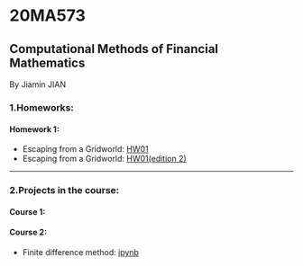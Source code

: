 # 20MA573
## Computational Methods of Financial Mathematics

By Jiamin JIAN

### 1.Homeworks:

#### Homework 1:

- Escaping from a Gridworld: [HW01](https://github.com/JiaminJIAN/20MA573/blob/master/src/HW1.ipynb)
- Escaping from a Gridworld: [HW01(edition 2)](https://github.com/JiaminJIAN/20MA573/blob/master/src/HW1(Editon2).ipynb)

****

### 2.Projects in the course:

#### Course 1:

#### Course 2:

- Finite difference method: [ipynb](https://github.com/JiaminJIAN/20MA573/blob/master/src/Finite_Difference_Method.ipynb)
